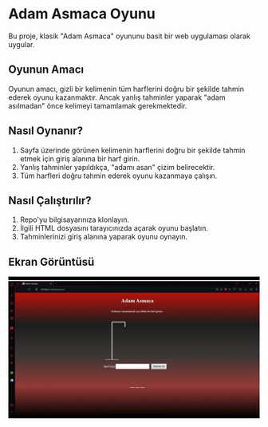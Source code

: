 # Adam Asmaca Oyunu

Bu proje, klasik "Adam Asmaca" oyununu basit bir web uygulaması olarak uygular.

## Oyunun Amacı

Oyunun amacı, gizli bir kelimenin tüm harflerini doğru bir şekilde tahmin ederek oyunu kazanmaktır. Ancak yanlış tahminler yaparak "adam asılmadan" önce kelimeyi tamamlamak gerekmektedir.

## Nasıl Oynanır?

1. Sayfa üzerinde görünen kelimenin harflerini doğru bir şekilde tahmin etmek için giriş alanına bir harf girin.
2. Yanlış tahminler yapıldıkça, "adamı asan" çizim belirecektir.
3. Tüm harfleri doğru tahmin ederek oyunu kazanmaya çalışın.

## Nasıl Çalıştırılır?

1. Repo'yu bilgisayarınıza klonlayın.
2. İlgili HTML dosyasını tarayıcınızda açarak oyunu başlatın.
3. Tahminlerinizi giriş alanına yaparak oyunu oynayın.

## Ekran Görüntüsü

![Oyun Ekranı](adamasmaca.gif)
